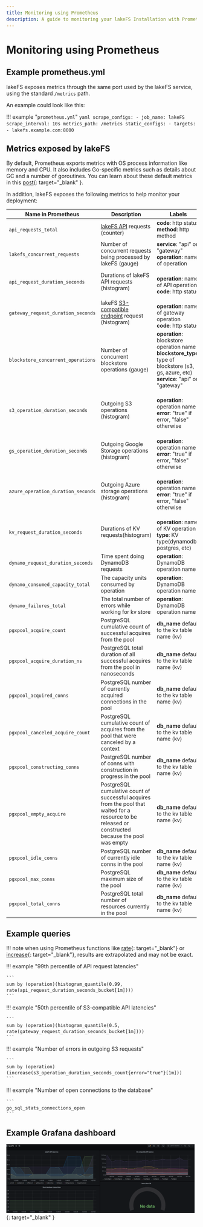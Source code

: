 ```yaml
---
title: Monitoring using Prometheus
description: A guide to monitoring your lakeFS Installation with Prometheus.
---
```


# Monitoring using Prometheus

## Example prometheus.yml

lakeFS exposes metrics through the same port used by the lakeFS service, using the standard `/metrics` path.

An example could look like this:

!!! example "`prometheus.yml`"
    ```yaml
    scrape_configs:
    - job_name: lakeFS
      scrape_interval: 10s
      metrics_path: /metrics
      static_configs:
      - targets:
        - lakefs.example.com:8000
    ```

## Metrics exposed by lakeFS

By default, Prometheus exports metrics with OS process information like memory and CPU.
It also includes Go-specific metrics such as details about GC and a number of goroutines.
You can learn about these default metrics in this [post](https://povilasv.me/prometheus-go-metrics/){: target="_blank" }.

In addition, lakeFS exposes the following metrics to help monitor your deployment:

| Name in Prometheus               | Description                                                 | Labels |
|----------------------------------|-------------------------------------------------------------|--------|
| `api_requests_total`               | [lakeFS API](./api.md) requests (counter)                     | **code**: http status<br/>**method**: http method
| `lakefs_concurrent_requests`        | Number of concurrent requests being processed by lakeFS (gauge) | **service**: "api" or "gateway"<br/>**operation**: name of operation
| `api_request_duration_seconds`     | Durations of lakeFS API requests (histogram)                | <br/>**operation**: name of API operation<br/>**code**: http status
| `gateway_request_duration_seconds` | lakeFS [S3-compatible endpoint](./s3.md) request (histogram)  | <br/>**operation**: name of gateway operation<br/>**code**: http status
| `blockstore_concurrent_operations` | Number of concurrent blockstore operations (gauge)            | **operation**: blockstore operation name<br/>**blockstore_type**: type of blockstore (s3, gs, azure, etc)<br/>**service**: "api" or "gateway"
| `s3_operation_duration_seconds`    | Outgoing S3 operations (histogram)                          | <br/>**operation**: operation name<br/>**error**: "true" if error, "false" otherwise
| `gs_operation_duration_seconds`    | Outgoing Google Storage operations (histogram)              | <br/>**operation**: operation name<br/>**error**: "true" if error, "false" otherwise
| `azure_operation_duration_seconds` | Outgoing Azure storage operations (histogram)               | <br/>**operation**: operation name<br/>**error**: "true" if error, "false" otherwise
| `kv_request_duration_seconds`      | Durations of KV requests(histogram)                         | <br/>**operation**: name of KV operation<br/>**type**: KV type(dynamodb, postgres, etc)
| `dynamo_request_duration_seconds`  | Time spent doing DynamoDB requests                          | **operation**: DynamoDB operation name
| `dynamo_consumed_capacity_total`   | The capacity units consumed by operation                    | **operation**: DynamoDB operation name
| `dynamo_failures_total`            | The total number of errors while working for kv store       | **operation**: DynamoDB operation name
| `pgxpool_acquire_count`            | PostgreSQL cumulative count of successful acquires from the pool | **db_name** default to the kv table name (kv)
| `pgxpool_acquire_duration_ns`      | PostgreSQL total duration of all successful acquires from the pool in nanoseconds | **db_name** default to the kv table name (kv)
| `pgxpool_acquired_conns`           | PostgreSQL number of currently acquired connections in the pool | **db_name** default to the kv table name (kv)
| `pgxpool_canceled_acquire_count`   | PostgreSQL cumulative count of acquires from the pool that were canceled by a context | **db_name** default to the kv table name (kv)
| `pgxpool_constructing_conns`       | PostgreSQL number of conns with construction in progress in the pool | **db_name** default to the kv table name (kv)
| `pgxpool_empty_acquire`            | PostgreSQL cumulative count of successful acquires from the pool that waited for a resource to be released or constructed because the pool was empty | **db_name** default to the kv table name (kv)
| `pgxpool_idle_conns`               | PostgreSQL number of currently idle conns in the pool       | **db_name** default to the kv table name (kv)
| `pgxpool_max_conns`                | PostgreSQL maximum size of the pool                         | **db_name** default to the kv table name (kv)
| `pgxpool_total_conns`              | PostgreSQL total number of resources currently in the pool  | **db_name** default to the kv table name (kv)

## Example queries

!!! note
    when using Prometheus functions like [rate](https://prometheus.io/docs/prometheus/latest/querying/functions/#rate){: target="_blank"} or [increase](https://prometheus.io/docs/prometheus/latest/querying/functions/#increase){: target="_blank"}, results are extrapolated and may not be exact.

!!! example "99th percentile of API request latencies"
    
    ```
    sum by (operation)(histogram_quantile(0.99, rate(api_request_duration_seconds_bucket[1m])))
    ```

!!! example "50th percentile of S3-compatible API latencies"

    ```
    sum by (operation)(histogram_quantile(0.5, rate(gateway_request_duration_seconds_bucket[1m])))
    ```

!!! example "Number of errors in outgoing S3 requests"

    ```
    sum by (operation) (increase(s3_operation_duration_seconds_count{error="true"}[1m]))
    ```

!!! example "Number of open connections to the database"

    ```
    go_sql_stats_connections_open
    ```

## Example Grafana dashboard

![Grafana dashboard example](../assets/img/grafana.png){: target="_blank" }
